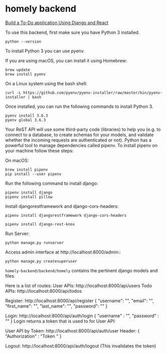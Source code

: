 # homely backend

[Build a To-Do application Using Django and React](https://scotch.io/tutorials/build-a-to-do-application-using-django-and-react?fbclid=IwAR3KwFbzFGKKPgKf3sgh5cE2ZpuQKmGq_Zi1Ff2613J-d6s-F5CM4m4Fcu4)

To use this backend, first make sure you have Python 3 installed.

```
python --version
```

To install Python 3 you can use pyenv.

If you are using macOS, you can install it using Homebrew:

```
brew update
brew install pyenv
```

On a Linux system using the bash shell:

```
curl -L https://github.com/pyenv/pyenv-installer/raw/master/bin/pyenv-installer | bash
```

Once installed, you can run the following commands to install Python 3.

```
pyenv install 3.6.3
pyenv global 3.6.3
```

Your ReST API will use some third-party code (libraries) to help you (e.g. to connect to a database, to create schemas for your models, and validate whether the incoming requests are authenticated or not). Python has a powerful tool to manage dependencies called pipenv. To install pipenv on your machine follow these steps:

On macOS:

```
brew install pipenv
pip install --user pipenv
```

Run the following command to install django:

```
pipenv install django
pipenv install pillow
```

Install djangorestframework and django-cors-headers:

```
pipenv install djangorestframework django-cors-headers
```

```
pipenv install django-rest-knox
```

Run Server:

```
python manage.py runserver
```

Access admin interface at http://localhost:8000/admin::

```
python manage.py createsuperuser
```

`homely-backend/backend/homely` contains the pertinent django models and files.

Here is a list of routes:
User APIs: http://localhost:8000/api/users
Todo APIs: http://localhost:8000/api/todos

Register: http://localhost:8000/api/register
{
	"username": "",
	"email": "",
	"first_name": "",
	"last_name": "",
	"password": ""
}

Login: http://localhost:8000/api/auth/login
{
  "username" : "",
  "password" : ""
}
Login returns a token that is used to for User API:

User API by Token: http://localhost:8000/api/auth/user
Header:
{
  "Authorization" : "Token <INSERT TOKEN HERE>"
}

Logout: http://localhost:8000/api/auth/logout
(This invalidates the token)
